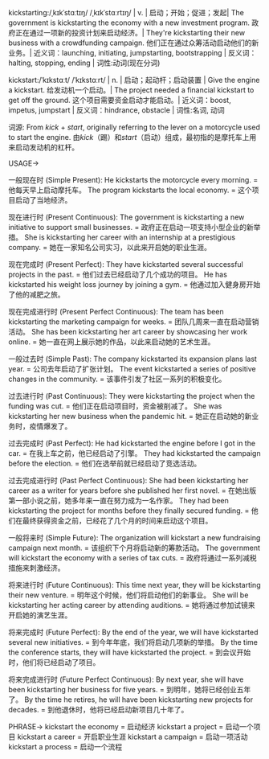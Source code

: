 kickstarting:/ˌkɪkˈstɑːtɪŋ/ /ˌkɪkˈstɑːrtɪŋ/
| v. | 启动；开始；促进；发起| The government is kickstarting the economy with a new investment program. 政府正在通过一项新的投资计划来启动经济。|  They're kickstarting their new business with a crowdfunding campaign.  他们正在通过众筹活动启动他们的新业务。| 近义词：launching, initiating, jumpstarting, bootstrapping | 反义词：halting, stopping, ending | 词性:动词(现在分词)


kickstart:/ˈkɪkstɑːt/ /ˈkɪkstɑːrt/
| n. | 启动；起动杆；启动装置 | Give the engine a kickstart.  给发动机一个启动。|  The project needed a financial kickstart to get off the ground.  这个项目需要资金启动才能启动。| 近义词：boost, impetus, jumpstart | 反义词：hindrance, obstacle | 词性:名词, 动词


词源:  From *kick* + *start*, originally referring to the lever on a motorcycle used to start the engine.  由*kick*（踢）和*start*（启动）组成，最初指的是摩托车上用来启动发动机的杠杆。


USAGE->

一般现在时 (Simple Present):
He kickstarts the motorcycle every morning. = 他每天早上启动摩托车。
The program kickstarts the local economy. = 这个项目启动了当地经济。


现在进行时 (Present Continuous):
The government is kickstarting a new initiative to support small businesses. = 政府正在启动一项支持小型企业的新举措。
She is kickstarting her career with an internship at a prestigious company. = 她在一家知名公司实习，以此来开启她的职业生涯。


现在完成时 (Present Perfect):
They have kickstarted several successful projects in the past. = 他们过去已经启动了几个成功的项目。
He has kickstarted his weight loss journey by joining a gym. = 他通过加入健身房开始了他的减肥之旅。


现在完成进行时 (Present Perfect Continuous):
The team has been kickstarting the marketing campaign for weeks. = 团队几周来一直在启动营销活动。
She has been kickstarting her art career by showcasing her work online. = 她一直在网上展示她的作品，以此来启动她的艺术生涯。


一般过去时 (Simple Past):
The company kickstarted its expansion plans last year. = 公司去年启动了扩张计划。
The event kickstarted a series of positive changes in the community. = 该事件引发了社区一系列的积极变化。


过去进行时 (Past Continuous):
They were kickstarting the project when the funding was cut. = 他们正在启动项目时，资金被削减了。
She was kickstarting her new business when the pandemic hit. = 她正在启动她的新业务时，疫情爆发了。


过去完成时 (Past Perfect):
He had kickstarted the engine before I got in the car. = 在我上车之前，他已经启动了引擎。
They had kickstarted the campaign before the election. = 他们在选举前就已经启动了竞选活动。


过去完成进行时 (Past Perfect Continuous):
She had been kickstarting her career as a writer for years before she published her first novel. = 在她出版第一部小说之前，她多年来一直在努力成为一名作家。
They had been kickstarting the project for months before they finally secured funding. = 他们在最终获得资金之前，已经花了几个月的时间来启动这个项目。


一般将来时 (Simple Future):
The organization will kickstart a new fundraising campaign next month. = 该组织下个月将启动新的筹款活动。
The government will kickstart the economy with a series of tax cuts. = 政府将通过一系列减税措施来刺激经济。


将来进行时 (Future Continuous):
This time next year, they will be kickstarting their new venture. = 明年这个时候，他们将启动他们的新事业。
She will be kickstarting her acting career by attending auditions. = 她将通过参加试镜来开启她的演艺生涯。


将来完成时 (Future Perfect):
By the end of the year, we will have kickstarted several new initiatives. = 到今年年底，我们将启动几项新的举措。
By the time the conference starts, they will have kickstarted the project. = 到会议开始时，他们将已经启动了项目。


将来完成进行时 (Future Perfect Continuous):
By next year, she will have been kickstarting her business for five years. = 到明年，她将已经创业五年了。
By the time he retires, he will have been kickstarting new projects for decades. = 到他退休时，他将已经启动新项目几十年了。


PHRASE->
kickstart the economy = 启动经济
kickstart a project = 启动一个项目
kickstart a career = 开启职业生涯
kickstart a campaign = 启动一项活动
kickstart a process = 启动一个流程
